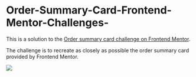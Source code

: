 # Order-Summary-Card-Frontend-Mentor-Challenges-

This is a solution to the [Order summary card challenge on Frontend Mentor](https://www.frontendmentor.io/challenges/order-summary-component-QlPmajDUj). 

The challenge is to recreate as closely as possible the order summary card provided by Frontend Mentor. 


![](./images/screenshot_solution_desktop.jpg)